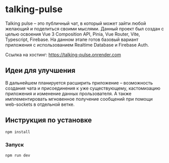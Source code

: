 # talking-pulse

Talking pulse – это публичный чат, в который может зайти любой желающий и поделиться своими мыслями.
Данный проект был создан с целью освоения Vue 3 Composition API, Pinia, Vue Router, Vite, Typescript, Firebase. На данном этапе готов базовый вариант приложения с использованием Realtime Database и Firebase Auth.

Ссылка на хостинг: https://talking-pulse.onrender.com

## Идеи для улучшения

В дальнейшем планируется расширить приложение – возможность создания чата и присоединения к уже существующему, кастомизацию приложения и изменение данных прользователя. А также имплементировать мгновенное получение сообщений при помощи web-sockets в отдельной ветке.

## Инструкция по установке

```sh
npm install
```

### Запуск

```sh
npm run dev
```
